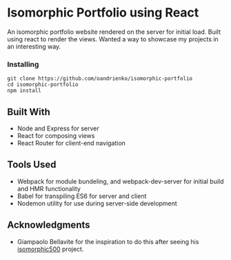 # Isomorphic Portfolio using React

An isomorphic portfolio website rendered on the server for initial load. Built using react to render the views. Wanted a way to showcase my projects in an interesting way.


### Installing

```
git clone https://github.com/oandrienko/isomorphic-portfolio
cd isomorphic-portfolio
npm install
```


## Built With

* Node and Express for server
* React for composing views
* React Router for client-end navigation


## Tools Used

* Webpack for module bundeling, and webpack-dev-server for initial build and HMR functionality
* Babel for transpiling ES6 for server and client
* Nodemon utility for use during server-side development


## Acknowledgments

* Giampaolo Bellavite for the inspiration to do this after seeing his [isomorphic500](https://github.com/gpbl/isomorphic500) project.

